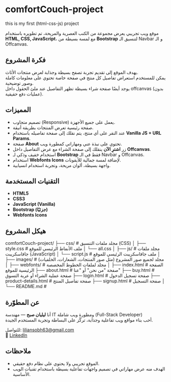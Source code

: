 # comfortCouch-project
this is my first (html-css-js) project 

موقع ويب تجريبي يعرض مجموعة من الكنب العصرية والمريحة، تم تطويره باستخدام **HTML, CSS, JavaScript**، مع لمسة بسيطة من **Bootstrap** لتنسيق الـ Navbar و الـ Offcanvas.

## فكرة المشروع
يهدف الموقع إلى تقديم تجربة تصفح بسيطة وجذابة لعرض منتجات الأثاث.  
يمكن للمستخدم استعراض تفاصيل كل منتج في صفحة خاصة تحتوي على معلومات كاملة وصور توضيحية.  
يوجد أيضًا صفحة شراء بسيطة تظهر التفاصيل عند ملئ الحقول داخل offcanvas (بدون عمليات دفع حقيقية).

## المميزات
- تصميم متجاوب (Responsive) يعمل على جميع الأجهزة.
- صفحة رئيسية تعرض المنتجات بطريقة أنيقة.
- عند النقر على أي منتج، يتم نقلك إلى صفحة تفاصيله باستخدام **Vanilla JS + URL Params**.
- صفحة **About** تحتوي على نبذة عني ومهاراتي كمطورة ويب.
- زر **اشترِ الآن** ينقلك إلى صفحة الشراء مع عرض التفاصيل داخل **Offcanvas**.
- استخدام خفيف وذكي لـ **Bootstrap** فقط في الـ Navbar و Offcanvas.
- استخدام **Webfonts Icons** لإضافة لمسة جمالية للأيقونات.
- واجهة بسيطة، ألوان مريحة، وتجربة استخدام انسيابية.

## التقنيات المستخدمة
- **HTML5**  
- **CSS3**  
- **JavaScript (Vanilla)**  
- **Bootstrap (جزئيًا)**  
- **Webfonts Icons**

## هيكل المشروع
comfortCouch-project/
├── css/                  # مجلد ملفات التنسيق (CSS)
│   ├── style.css         # ملف الأنماط الرئيسي للموقع
│   └── all.css
│
├── js/                   # مجلد ملفات جافاسكريبت (JavaScript)
│   └── script.js         # ملف جافاسكريبت الرئيسي للموقع
│
├── images/               # مجلد لجميع صور المشروع (مثل صور المنتجات، الشعارات، الخلفيات)
│
├── webfonts/             # مجلد لملفات الخطوط المخصصة
│
├── index.html            # الصفحة الرئيسية للموقع
├── about.html            # صفحة "من نحن" أو "عنا"
├── buy.html              # صفحة عملية الشراء أو عربة التسوق
├── login.html            # صفحة تسجيل الدخول
├── product-details.html # صفحة تفاصيل المنتج
├── signup.html           # صفحة التسجيل
│
└── README.md             # 

## عن المطوّرة
أنا **ليليان صبح** — مهندسة IT ومطورة ويب شاملة (Full-Stack Developer)  
أحب بناء مواقع ويب تفاعلية وجذابة، تركّز على البساطة وتجربة المستخدم الجيدة.

للتواصل:  liliansobh63@gmail.com  
🔗 [LinkedIn](https://www.linkedin.com/in/lilian-sobh-b846b4364)

## ملاحظات
- الموقع تجريبي ولا يحتوي على نظام دفع حقيقي.  
- الهدف منه عرض مهاراتي في تصميم واجهات تفاعلية بسيطة باستخدام تقنيات الويب الأساسية.
